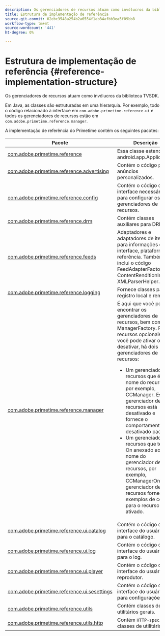 ```yaml
---
description: Os gerenciadores de recursos atuam como invólucros da biblioteca TVSDK.
title: Estrutura de implementação de referência
source-git-commit: 02ebc3548a254b2a6554f1ab34afbb3ea5f09bb8
workflow-type: tm+mt
source-wordcount: '441'
ht-degree: 0%

---
```


# Estrutura de implementação de referência {#reference-implementation-structure}

Os gerenciadores de recursos atuam como invólucros da biblioteca TVSDK.

Em Java, as classes são estruturadas em uma hierarquia. Por exemplo, todo o código relacionado à interface em `com.adobe.primetime.reference.ui` e todos os gerenciadores de recursos estão em `com.adobe.primetime.reference.manager`.

A implementação de referência do Primetime contém os seguintes pacotes:

| Pacote | Descrição |
|--- |--- |
| [com.adobe.primetime.reference](https://help.adobe.com/en_US/primetime/api/reference_implementation/android/javadoc/com/adobe/primetime/reference/PrimetimeReference.html) | Essa classe estende android.app.Application. |
| [com.adobe.primetime.reference.advertising](https://help.adobe.com/en_US/primetime/api/reference_implementation/android/javadoc/com/adobe/primetime/reference/advertising/package-summary.html) | Contém o código para anúncios personalizados. |
| [com.adobe.primetime.reference.config](https://help.adobe.com/en_US/primetime/api/reference_implementation/android/javadoc/com/adobe/primetime/reference/config/package-summary.html) | Contém o código de interface necessário para configurar os gerenciadores de recursos. |
| [com.adobe.primetime.reference.drm](https://help.adobe.com/en_US/primetime/api/reference_implementation/android/javadoc/com/adobe/primetime/reference/drm/package-summary.html) | Contém classes auxiliares para DRM. |
| [com.adobe.primetime.reference.feeds](https://help.adobe.com/en_US/primetime/api/reference_implementation/android/javadoc/com/adobe/primetime/reference/feeds/package-summary.html) | Adaptadores e adaptadores de item para informações de interface, plataforma e referência. Também inclui o código FeedAdapterFactory, ContentRenditionInfo e XMLParserHelper. |
| [com.adobe.primetime.reference.logging](https://help.adobe.com/en_US/primetime/api/reference_implementation/android/javadoc/com/adobe/primetime/reference/logging/package-summary.html) | Fornece classes para registro local e remoto. |
| [com.adobe.primetime.reference.manager](https://help.adobe.com/en_US/primetime/api/reference_implementation/android/javadoc/com/adobe/primetime/reference/manager/package-summary.html) | É aqui que você pode encontrar os gerenciadores de recursos, bem como o ManagerFactory. Para recursos opcionais que você pode ativar ou desativar, há dois gerenciadores de recursos: <ul><li>Um gerenciador de recursos que é o nome do recurso, por exemplo, CCManager. Este gerenciador de recursos está desativado e fornece o comportamento desativado padrão.</li><li>Um gerenciador de recursos que tem On anexado ao nome do gerenciador de recursos, por exemplo, CCManagerOn. Este gerenciador de recursos fornece exemplos de código para o recurso ativado.</li></ul> |
| [com.adobe.primetime.reference.ui.catalog](https://help.adobe.com/en_US/primetime/api/reference_implementation/android/javadoc/com/adobe/primetime/reference/ui/catalog/package-summary.html) | Contém o código da interface do usuário para o catálogo. |
| [com.adobe.primetime.reference.ui.log](https://help.adobe.com/en_US/primetime/api/reference_implementation/android/javadoc/com/adobe/primetime/reference/ui/log/package-summary.html) | Contém o código da interface do usuário para o log. |
| [com.adobe.primetime.reference.ui.player](https://help.adobe.com/en_US/primetime/api/reference_implementation/android/javadoc/com/adobe/primetime/reference/ui/player/package-summary.html) | Contém o código de interface do usuário do reprodutor. |
| [com.adobe.primetime.reference.ui.sesettings](https://help.adobe.com/en_US/primetime/api/reference_implementation/android/javadoc/com/adobe/primetime/reference/ui/settings/package-summary.html) | Contém o código de interface do usuário para configurações. |
| [com.adobe.primetime.reference.utils](https://help.adobe.com/en_US/primetime/api/reference_implementation/android/javadoc/com/adobe/primetime/reference/utils/package-summary.html) | Contém classes de utilitários gerais. |
| [com.adobe.primetime.reference.utils.http](https://help.adobe.com/en_US/primetime/api/reference_implementation/android/javadoc/com/adobe/primetime/reference/utils/http/package-summary.html) | Contém `HTTP-specific` classes de utilitário. |
